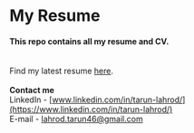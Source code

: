 # My Resume
#### This repo contains all my resume and CV.
<br> Find my latest resume [here](https://github.com/tarunlahrod/My-resume/blob/master/Tarun%20Lahrod%20CV%20(8th%20July%202020).pdf).
<br><br>
__Contact me__
<br> LinkedIn - [www.linkedin.com/in/tarun-lahrod/](https://www.linkedin.com/in/tarun-lahrod/)
<br> E-mail - lahrod.tarun46@gmail.com
